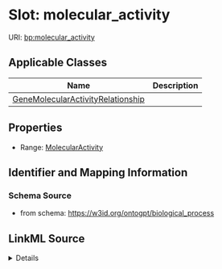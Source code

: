 # Slot: molecular_activity

URI: [bp:molecular_activity](http://w3id.org/ontogpt/biological-process-templatemolecular_activity)



<!-- no inheritance hierarchy -->




## Applicable Classes

| Name | Description |
| --- | --- |
[GeneMolecularActivityRelationship](GeneMolecularActivityRelationship.md) | 






## Properties

* Range: [MolecularActivity](MolecularActivity.md)







## Identifier and Mapping Information







### Schema Source


* from schema: https://w3id.org/ontogpt/biological_process




## LinkML Source

<details>
```yaml
name: molecular_activity
from_schema: https://w3id.org/ontogpt/biological_process
rank: 1000
alias: molecular_activity
owner: GeneMolecularActivityRelationship
domain_of:
- GeneMolecularActivityRelationship
range: MolecularActivity

```
</details>